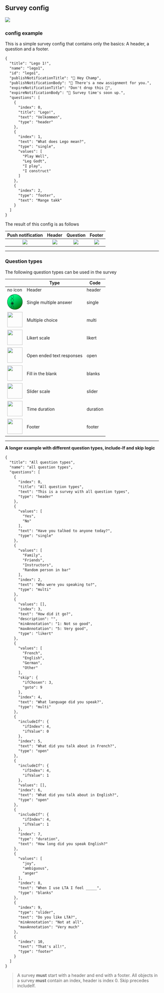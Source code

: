 ﻿
## Survey config 
<img src="https://img.shields.io/badge/json-5E5C5C?style=for-the-badge&logo=json&logoColor=white" />

### config example
This is a simple survey config that contains only the basics: 
A header, a question and a footer.

    {
      "title": "Lego 1!",
      "name": "lego1",
      "id": "lego1",
      "publishNotificationTitle": "👑 Hey Champ",
      "publishNotificationBody": "🍃 There's a new assignment for you.",
      "expireNotificationTitle": "Don't drop this 👑",
      "expireNotificationBody": "🧱 Survey time's soon up.",
      "questions": [
        {
          "index": 0,
          "title": "Lego!",
          "text": "Velkommen",
          "type": "header"
        },
        {
          "index": 1,
          "text": "What does Lego mean?",
          "type": "single",
          "values": [
            "Play Well",
            "Leg Godt",
            "I play",
            "I construct"
          ]
        },
        {
          "index": 2,
          "type": "footer",
          "text": "Mange takk"
        }
      ]
    }

The result of this config is as follows

Push notification     |  Header	|  Question	|  Footer
:------------------------:|:-------------------------:|:-------------------------:|:-------------------------:
![](https://i.ibb.co/9rz1BFL/IMG-0518.jpg)  |  ![](https://i.ibb.co/10zJnV0/IMG-0515.jpg) |  ![](https://i.ibb.co/Fmf7c8c/IMG-0516.jpg) |  ![](https://i.ibb.co/3fX9x0G/IMG-0517.jpg)

---

### Question types
The following question types can be used in the survey


 | | Type      | Code |
| ----------- | ----------- | ----------- |
 | no icon| Header      | header |
| <img src="/icons/lta_single.png" width="50" height="50"> | Single multiple answer      | single |
| <img src="/icons/lta-multi.png" width="50" height="50">| Multiple choice   | multi  |
| <img src="/icons/lta-likert.png" width="50" height="50">| Likert scale   | likert  |
| <img src="/icons/lta-open.png" width="50" height="50">| Open ended text responses   | open  |
| <img src="/icons/lta-blanks.png" width="50" height="50">| Fill in the blank   | blanks  |
| <img src="/icons/lta-slider.png" width="50" height="50">| Slider scale   | slider  |
| <img src="/icons/lta-duration.png" width="50" height="50">| Time duration   | duration  |
| <img src="/icons/lta-footer.png" width="50" height="50">| Footer      | footer  |


---

**A longer example with different question types, include-If and skip logic**

    {
      "title": "All question types",
      "name": "all question types",
      "questions": [
        {
          "index": 0,
          "title": "All question types",
          "text": "This is a survey with all question types",
          "type": "header"
        },
        {
          "values": [
            "Yes",
            "No"
          ],
          "text": "Have you talked to anyone today?",
          "type": "single"
        },
        {
          "values": [
            "Family",
            "Friends",
            "Instructors",
            "Random person in bar"
          ],
          "index": 2,
          "text": "Who were you speaking to?",
          "type": "multi"
        },
        {
          "values": [],
          "index": 3,
          "text": "How did it go?",
          "description": "",
          "minAnnotation": "1: Not so good",
          "maxAnnotation": "5: Very good",
          "type": "likert"
        },
        {
          "values": [
            "French",
            "English",
            "German",
            "Other"
          ],
          "skip": {
	        "ifChosen": 3,
	        "goto": 9
	      },
          "index": 4,
          "text": "What language did you speak?",
          "type": "multi"
        },
        {
          "includeIf": {
            "ifIndex": 4,
            "ifValue": 0
          },
          "index": 5,
          "text": "What did you talk about in French?",
          "type": "open"
        },
        {
          "includeIf": {
            "ifIndex": 4,
            "ifValue": 1
          },
          "values": [],
          "index": 6,
          "text": "What did you talk about in English?",
          "type": "open"
        },
	    {
          "includeIf": {
            "ifIndex": 4,
            "ifValue": 1
          },
	      "index": 7,
	      "type": "duration",
	      "text": "How long did you speak English?"
	    },
        {
          "values": [
            "joy",
            "ambiguous",
            "anger"
          ],
          "index": 8,
          "text": "When I use LTA I feel _____",
          "type": "blanks"
        },
        {
          "index": 9,
          "type": "slider",
          "text": "Do you like LTA?",
          "minAnnotation": "Not at all",
          "maxAnnotation": "Very much"
        },
        {
          "index": 10,
          "text": "That's all!",
          "type": "footer"
        }
      ]
    }

> A survey **must** start with a header and end with a footer.
All objects in a survey **must** contain an index, header is index 0.
Skip precedes includeIf.

